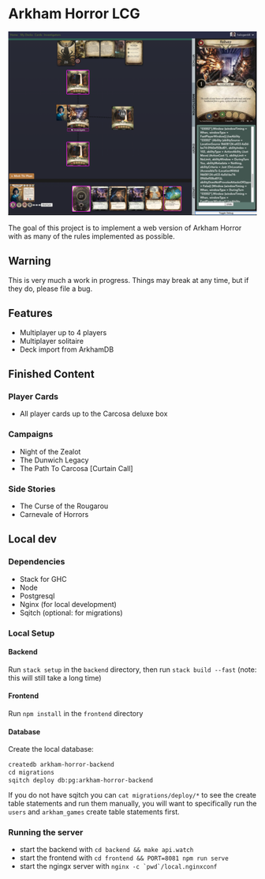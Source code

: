 # Arkham Horror LCG

![Screenshot](./docs/img/screenshot.png)

The goal of this project is to implement a web version of Arkham Horror with as
many of the rules implemented as possible.

## Warning

This is very much a work in progress. Things may break at any time, but if they do,
please file a bug.

## Features

* Multiplayer up to 4 players
* Multiplayer solitaire
* Deck import from ArkhamDB

## Finished Content

### Player Cards

* All player cards up to the Carcosa deluxe box

### Campaigns

* Night of the Zealot
* The Dunwich Legacy
* The Path To Carcosa [Curtain Call]

### Side Stories

* The Curse of the Rougarou
* Carnevale of Horrors

## Local dev

### Dependencies

* Stack for GHC
* Node
* Postgresql
* Nginx (for local development)
* Sqitch (optional: for migrations)

### Local Setup

#### Backend

Run `stack setup` in the `backend` directory, then run `stack build --fast` (note: this will still take a long time)

#### Frontend

Run `npm install` in the `frontend` directory

#### Database
Create the local database:

```
createdb arkham-horror-backend
cd migrations
sqitch deploy db:pg:arkham-horror-backend
```

If you do not have sqitch you can `cat migrations/deploy/*` to see the create
table statements and run them manually, you will want to specifically run the
`users` and `arkham_games` create table statements first.

### Running the server

* start the backend with `cd backend && make api.watch`
* start the frontend with `cd frontend && PORT=8081 npm run serve`
* start the ngingx server with ``nginx -c `pwd`/local.nginxconf``
